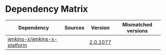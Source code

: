 # Dependency Matrix

Dependency | Sources | Version | Mismatched versions
---------- | ------- | ------- | -------------------
[jenkins-x/jenkins-x-platform](https://github.com/jenkins-x/jenkins-x-platform.git) |  | [2.0.1077](https://github.com/jenkins-x/jenkins-x-platform/releases/tag/v2.0.1077) | 
